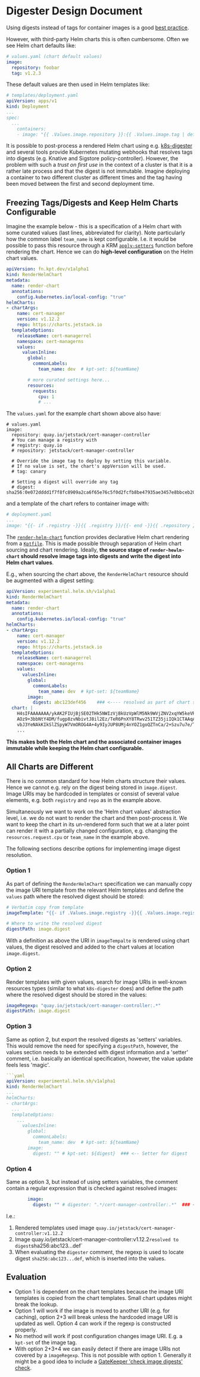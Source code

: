 # Digester Design Document

Using digests instead of tags for container images is a good [best practice](https://medium.com/@michael.vittrup.larsen/why-we-should-use-latest-tag-on-container-images-fc0266877ab5).

However, with third-party Helm charts this is often cumbersome. Often we see Helm chart defaults like:

```yaml
# values.yaml (chart default values)
image:
  repository: foobar
  tag: v1.2.3
```

These default values are then used in Helm templates like:

```yaml
# templates/deployment.yaml
apiVersion: apps/v1
kind: Deployment
...
spec:
  ...
    containers:
    - image: "{{ .Values.image.repository }}:{{ .Values.image.tag | default .Chart.AppVersion }}"
```

It is possible to post-process a rendered Helm chart using
e.g. [k8s-digester](https://github.com/google/k8s-digester) and
several tools provide Kubernetes mutating webhooks that resolves tags
into digests (e.g. Knative and Sigstore policy-controller). However,
the problem with such a *trust on first use* in the context of a
cluster is that it is a rather late process and that the digest is not
immutable. Imagine deploying a container to two different cluster as
different times and the tag having been moved between the first and
second deployment time.

## Freezing Tags/Digests and Keep Helm Charts Configurable

Imagine the example below - this is a specification of a Helm chart
with some curated values (last lines, abbreviated for clarity). Note
particularly how the common label `team_name` is kept
configurable. I.e. it would be possible to pass this resource through
a KRM [`apply-setters`](https://catalog.kpt.dev/apply-setters/v0.2/)
function before rendering the chart. Hence we can do **high-level
configuration** on the Helm chart values.

```yaml
apiVersion: fn.kpt.dev/v1alpha1
kind: RenderHelmChart
metadata:
  name: render-chart
  annotations:
    config.kubernetes.io/local-config: "true"
helmCharts:
- chartArgs:
    name: cert-manager
    version: v1.12.2
    repo: https://charts.jetstack.io
  templateOptions:
    releaseName: cert-managerrel
    namespace: cert-managerns
    values:
      valuesInline:
        global:
          commonLabels:
            team_name: dev  # kpt-set: ${teamName}

        # more curated settings here...
        resources:
          requests:
            cpu: 1
            # ...
```

The `values.yaml` for the example chart shown above also have:

```
# values.yaml
image:
  repository: quay.io/jetstack/cert-manager-controller
  # You can manage a registry with
  # registry: quay.io
  # repository: jetstack/cert-manager-controller

  # Override the image tag to deploy by setting this variable.
  # If no value is set, the chart's appVersion will be used.
  # tag: canary

  # Setting a digest will override any tag
  # digest: sha256:0e072dddd1f7f8fc8909a2ca6f65e76c5f0d2fcfb8be47935ae3457e8bbceb20
```

and a template of the chart refers to container image with:

```yaml
# deployment.yaml
...
image: "{{- if .registry -}}{{ .registry }}/{{- end -}}{{ .repository }}{{- if (.digest) -}} @{{ .digest }}{{- else -}}:{{ default $.Chart.AppVersion .tag }} {{- end -}}"
```

The
[`render-helm-chart`](https://github.com/michaelvl/krm-functions/blob/main/docs/render-helm-chart.md)
function provides declarative Helm chart rendering from a
[`Kptfile`](https://kpt.dev/book/04-using-functions/01-declarative-function-execution). This
is made possible through separation of Helm chart sourcing and chart
rendering. Ideally, **the source stage of `render-hewlm-chart` should
resolve image tags into digests and write the digest into Helm chart
values**.

E.g., when sourcing the chart above, the `RenderHelmChart` resource
should be augmented with a digest setting:

```yaml
apiVersion: experimental.helm.sh/v1alpha1
kind: RenderHelmChart
metadata:
  name: render-chart
  annotations:
    config.kubernetes.io/local-config: "true"
helmCharts:
- chartArgs:
    name: cert-manager
    version: v1.12.2
    repo: https://charts.jetstack.io
  templateOptions:
    releaseName: cert-managerrel
    namespace: cert-managerns
    values:
      valuesInline:
        global:
          commonLabels:
            team_name: dev  # kpt-set: ${teamName}
        image:
          digest: abc123def456    ### <---- resolved as part of chart sourcing
  chart: |
    H4sIFAAAAAAA/ykAK2FIUjBjSE02THk5NWIzVjBkUzVpWlM5Nk9WVjZNV2xqYW5keVRRbz1IZWxt
    AOz9+3bbNtY4DM/fugp8zvNbivtJ8il2Ez/TeR6PnXY8TRwv251TZ35jiIQk1CTAAqAdtZN7ea/l
    vbJ3YeNAkKIkSlZSpyW7VmOROG4A+4y9IyJUP8UMj4nYOZ1goQZTnCa/2+Szu7u7e/TiBfy7u7tb
    ...
```

**This makes both the Helm chart and the associated container images
immutable while keeping the Helm chart configurable.**

## All Charts are Different

There is no common standard for how Helm charts structure their
values. Hence we cannot e.g. rely on the digest being stored in
`image.digest`. Image URIs may be hardcoded in templates or consist of
several value elements, e.g. both `registry` and `repo` as in the
example above.

Simultaneously we want to work on the 'Helm chart values' abstraction
level, i.e. we do not want to render the chart and then post-process
it. We want to keep the chart in its un-rendered form such that we at
a later point can render it with a partially changed configuration,
e.g. changing the `resources.request.cpu` or `team_name` in the
example above.

The following sections describe options for implementing image digest
resolution.

### Option 1

As part of defining the `RenderHelmChart` specification we can
manually copy the image URI template from the relevant Helm templates
and define the `values` path where the resolved digest should be
stored:

```yaml
# Verbatim copy from template
imageTemplate: "{{- if .Values.image.registry -}}{{ .Values.image.registry }}/{{- end -}}{{ .Values.image.repository }}{{- if (.Values.image.digest) -}} @{{ .Values.image.digest }}{{- else -}}:{{ default .Chart.AppVersion .tag }} {{- end -}}"

# Where to write the resolved digest
digestPath: image.digest
```

With a definition as above the URI in `imageTempalte` is rendered
using chart values, the digest resolved and added to the chart values
at location `image.digest`.

### Option 2

Render templates with given values, search for image URIs in
well-known resources types (similar to what `k8s-digester` does) and
define the path where the resolved digest should be stored in the
values:

```yaml
imageRegexp: "quay.io/jetstack/cert-manager-controller:.*"
digestPath: image.digest
```

### Option 3

Same as option 2, but export the resolved digests as 'setters'
variables. This would remove the need for specifying a `digestPath`,
however, the values section needs to be extended with digest
information and a 'setter' comment, i.e. basically an identical
specification, however, the value update feels less 'magic'.

```yaml
```yaml
apiVersion: experimental.helm.sh/v1alpha1
kind: RenderHelmChart
...
helmCharts:
- chartArgs:
  ...
  templateOptions:
    ...
      valuesInline:
        global:
          commonLabels:
            team_name: dev  # kpt-set: ${teamName}
        image:
          digest: "" # kpt-set: ${digest}  ### <-- Setter for digest
```

### Option 4

Same as option 3, but instead of using setters variables, the comment
contain a regular expression that is checked against resolved images:

```yaml
        image:
          digest: "" # digester: ".*/cert-manager-controller:.*"  ### <-- RegExp for image
```

I.e.:

1. Rendered templates used image `quay.io/jetstack/cert-manager-controller:v1.12.2`
2. Image quay.io/jetstack/cert-manager-controller:v1.12.2` resolved to digest `sha256:abc123...def`
3. When evaluating the `digester` comment, the regexp is used to
   locate digest `sha256:abc123...def`, which is inserted into the
   values.

## Evaluation

- Option 1 is dependent on the chart templates because the image URI templates is copied from the chart templates. Small chart updates might break the lookup.
- Option 1 will work if the image is moved to another URI (e.g. for caching), option 2+3 will break unless the hardcoded image URI is updated as well. Option 4 can work if the regexp is constructed properly.
- No method will work if post configuration changes image URI. E.g. a `kpt-set` of the image tag.
- With option 2+3+4 we can easily detect if there are image URIs not covered by a `imageRegexp`. This is not possible with option 1. Generally it might be a good idea to include a [GateKeeper 'check image digests' check](https://open-policy-agent.github.io/gatekeeper-library/website/validation/imagedigests/).
